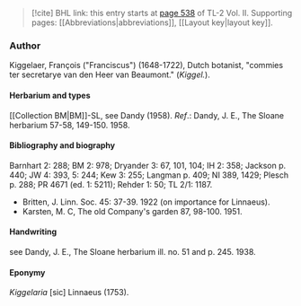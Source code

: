 > [!cite] BHL link: this entry starts at [page 538](https://www.biodiversitylibrary.org/item/103253#page/564/mode/1up) of TL-2 Vol. II.
> Supporting pages: [[Abbreviations|abbreviations]], [[Layout key|layout key]].

### Author

Kiggelaer, François ("Franciscus") (1648-1722), Dutch botanist, "commies ter secretarye van den Heer van Beaumont." (*Kiggel.*).

#### Herbarium and types

[[Collection BM|BM]]-SL, see Dandy (1958).
*Ref*.: Dandy, J. E., The Sloane herbarium 57-58, 149-150. 1958.

#### Bibliography and biography

Barnhart 2: 288; BM 2: 978; Dryander 3: 67, 101, 104; IH 2: 358; Jackson p. 440; JW 4: 393, 5: 244; Kew 3: 255; Langman p. 409; NI 389, 1429; Plesch p. 288; PR 4671 (ed. 1: 5211); Rehder 1: 50; TL 2/1: 1187.
- Britten, J. Linn. Soc. 45: 37-39. 1922 (on importance for Linnaeus).
- Karsten, M. C, The old Company's garden 87, 98-100. 1951.

#### Handwriting

see Dandy, J. E., The Sloane herbarium ill. no. 51 and p. 245. 1938.

#### Eponymy

*Kiggelaria* \[sic\] Linnaeus (1753).

